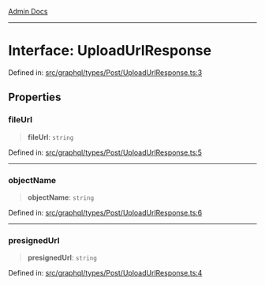 [Admin Docs](/)

***

# Interface: UploadUrlResponse

Defined in: [src/graphql/types/Post/UploadUrlResponse.ts:3](https://github.com/PurnenduMIshra129th/talawa-api/blob/4369c9351f5b76f958b297b25ab2b17196210af9/src/graphql/types/Post/UploadUrlResponse.ts#L3)

## Properties

### fileUrl

> **fileUrl**: `string`

Defined in: [src/graphql/types/Post/UploadUrlResponse.ts:5](https://github.com/PurnenduMIshra129th/talawa-api/blob/4369c9351f5b76f958b297b25ab2b17196210af9/src/graphql/types/Post/UploadUrlResponse.ts#L5)

***

### objectName

> **objectName**: `string`

Defined in: [src/graphql/types/Post/UploadUrlResponse.ts:6](https://github.com/PurnenduMIshra129th/talawa-api/blob/4369c9351f5b76f958b297b25ab2b17196210af9/src/graphql/types/Post/UploadUrlResponse.ts#L6)

***

### presignedUrl

> **presignedUrl**: `string`

Defined in: [src/graphql/types/Post/UploadUrlResponse.ts:4](https://github.com/PurnenduMIshra129th/talawa-api/blob/4369c9351f5b76f958b297b25ab2b17196210af9/src/graphql/types/Post/UploadUrlResponse.ts#L4)
